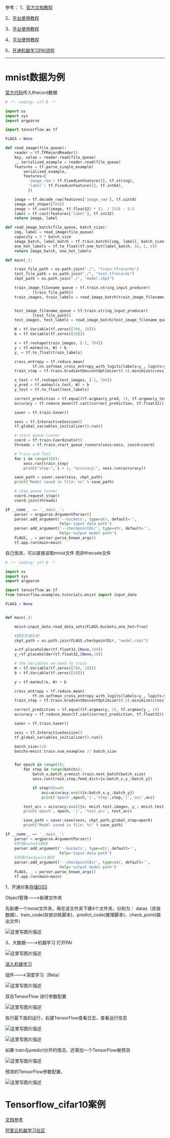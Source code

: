 参考：
1、[官方文档教程](https://help.aliyun.com/document_detail/50654.html?spm=5176.doc51800.6.566.MdxCQD)

2、[平台使用教程](https://help.aliyun.com/document_detail/49571.html#TensorFlow)

3、[平台使用教程](https://yq.aliyun.com/articles/72841?utm_campaign=wenzhang&utm_medium=article&utm_source=QQ-qun&2017330&utm_content=m_15442)

4、[平台使用教程](http://www.cnblogs.com/iyulang/p/6648603.html)

5、[开通机器学习PAI流程](https://help.aliyun.com/document_detail/53262.html?spm=5176.doc51800.6.577.Tjv21s)


----------
# mnist数据为例
[官方代码](https://help.aliyun.com/document_detail/50654.html?spm=5176.doc35357.6.566.9RA8OM)传入tfrecord数据

```python
# -*- coding: utf-8 -*-

import os
import sys
import argparse

import tensorflow as tf

FLAGS = None

def read_image(file_queue):
    reader = tf.TFRecordReader()
    key, value = reader.read(file_queue)
    _, serialized_example = reader.read(file_queue)
    features = tf.parse_single_example(
        serialized_example,
        features={
          'image_raw': tf.FixedLenFeature([], tf.string),
          'label': tf.FixedLenFeature([], tf.int64),
          })

    image = tf.decode_raw(features['image_raw'], tf.uint8)
    image.set_shape([784])
    image = tf.cast(image, tf.float32) * (1. / 255) - 0.5
    label = tf.cast(features['label'], tf.int32)
    return image, label

def read_image_batch(file_queue, batch_size):
    img, label = read_image(file_queue)
    capacity = 3 * batch_size
    image_batch, label_batch = tf.train.batch([img, label], batch_size=batch_size, capacity=capacity, num_threads=10)
    one_hot_labels = tf.to_float(tf.one_hot(label_batch, 10, 1, 0))
    return image_batch, one_hot_labels

def main(_):

    train_file_path = os.path.join("./", "train.tfrecords")
    test_file_path = os.path.join("./", "test.tfrecords")
    ckpt_path = os.path.join("./", "model.ckpt")

    train_image_filename_queue = tf.train.string_input_producer(
            [train_file_path])
    train_images, train_labels = read_image_batch(train_image_filename_queue, 100)


    test_image_filename_queue = tf.train.string_input_producer(
            [test_file_path])
    test_images, test_labels = read_image_batch(test_image_filename_queue, 100)

    W = tf.Variable(tf.zeros([784, 10]))
    b = tf.Variable(tf.zeros([10]))

    x = tf.reshape(train_images, [-1, 784])
    y = tf.matmul(x, W) + b
    y_ = tf.to_float(train_labels)

    cross_entropy = tf.reduce_mean(
            tf.nn.softmax_cross_entropy_with_logits(labels=y_, logits=y))
    train_step = tf.train.GradientDescentOptimizer(0.5).minimize(cross_entropy)

    x_test = tf.reshape(test_images, [-1, 784])
    y_pred = tf.matmul(x_test, W) + b
    y_test = tf.to_float(test_labels)

    correct_prediction = tf.equal(tf.argmax(y_pred, 1), tf.argmax(y_test, 1))
    accuracy = tf.reduce_mean(tf.cast(correct_prediction, tf.float32))

    saver = tf.train.Saver()

    sess = tf.InteractiveSession()
    tf.global_variables_initializer().run()

    # start queue runner
    coord = tf.train.Coordinator()
    threads = tf.train.start_queue_runners(sess=sess, coord=coord)

    # Train and Test 
    for i in range(100):
        sess.run(train_step)
        print("step:", i + 1, "accuracy:", sess.run(accuracy))

    save_path = saver.save(sess, ckpt_path)
    print("Model saved in file: %s" % save_path)

    # stop queue runner
    coord.request_stop()
    coord.join(threads)

if __name__ == '__main__':
    parser = argparse.ArgumentParser()
    parser.add_argument('--buckets', type=str, default='',
                        help='input data path')
    parser.add_argument('--checkpointDir', type=str, default='',
                        help='output model path')
    FLAGS, _ = parser.parse_known_args()
    tf.app.run(main=main)
```

自己改进，可以直接读取mnist文件 而非tfrecode文件

```python
# -*- coding: utf-8 -*-

import os
import sys
import argparse

import tensorflow as tf
from tensorflow.examples.tutorials.mnist import input_data

FLAGS = None


def main(_):

    mnist=input_data.read_data_sets(FLAGS.buckets,one_hot=True)

    #模型存储名称
    ckpt_path = os.path.join(FLAGS.checkpointDir, "model.ckpt")

    x=tf.placeholder(tf.float32,[None,784])
    y_=tf.placeholder(tf.float32,[None,10])

    # the Variables we need to train
    W = tf.Variable(tf.zeros([784, 10]))
    b = tf.Variable(tf.zeros([10]))

    y = tf.matmul(x, W) + b

    cross_entropy = tf.reduce_mean(
            tf.nn.softmax_cross_entropy_with_logits(labels=y_, logits=y))
    train_step = tf.train.GradientDescentOptimizer(0.5).minimize(cross_entropy)

    correct_prediction = tf.equal(tf.argmax(y, 1), tf.argmax(y_, 1))
    accuracy = tf.reduce_mean(tf.cast(correct_prediction, tf.float32))

    saver = tf.train.Saver()

    sess = tf.InteractiveSession()
    tf.global_variables_initializer().run()

    batch_size=128
    batchs=mnist.train.num_examples // batch_size


    for epoch in range(2):
        for step in range(batchs):
            batch_x,batch_y=mnist.train.next_batch(batch_size)
            sess.run(train_step,feed_dict={x:batch_x,y_:batch_y})

            if step%50==0:
                acc=accuracy.eval({x:batch_x,y_:batch_y})
                print('epoch',epoch,'|','step',step,'|','acc',acc)

        test_acc = accuracy.eval({x: mnist.test.images, y_: mnist.test.labels})
        print('epoch', epoch, '|', 'test_acc', test_acc)

        save_path = saver.save(sess, ckpt_path,global_step=epoch)
        print("Model saved in file: %s" % save_path)

if __name__ == '__main__':
    parser = argparse.ArgumentParser()
    #获得buckets路径
    parser.add_argument('--buckets', type=str, default='',
                        help='input data path')
    #获得checkpoint路径
    parser.add_argument('--checkpointDir', type=str, default='',
                        help='output model path')
    FLAGS, _ = parser.parse_known_args()
    tf.app.run(main=main)
```

1、开通对象[存储OSS](https://oss.console.aliyun.com/bucket/oss-cn-shanghai/tensorflow-keras/object?path=)

Object管理--->新建文件夹

先新建一个mnist文件夹，再在该文件夹下建4个文件夹，分别为：
datas（存放数据）、train_code(存放训练脚本)、predict_code(推理脚本)、check_point(输出文件)

![这里写图片描述](http://img.blog.csdn.net/20180125153711174?watermark/2/text/aHR0cDovL2Jsb2cuY3Nkbi5uZXQvd2M3ODE3MDgyNDk=/font/5a6L5L2T/fontsize/400/fill/I0JBQkFCMA==/dissolve/70/gravity/SouthEast)


3、大数据--->机器学习 打开PAI

![这里写图片描述](http://img.blog.csdn.net/20180125153752891?watermark/2/text/aHR0cDovL2Jsb2cuY3Nkbi5uZXQvd2M3ODE3MDgyNDk=/font/5a6L5L2T/fontsize/400/fill/I0JBQkFCMA==/dissolve/70/gravity/SouthEast)

[进入机器学习](https://pai.base.shuju.aliyun.com/experiment.htm?etag=oxs-base-biz-dmsdp011192097164.em14&Lang=zh_CN&experimentId=43194)


组件--->深度学习（Beta）

![这里写图片描述](http://img.blog.csdn.net/20180125153904485?watermark/2/text/aHR0cDovL2Jsb2cuY3Nkbi5uZXQvd2M3ODE3MDgyNDk=/font/5a6L5L2T/fontsize/400/fill/I0JBQkFCMA==/dissolve/70/gravity/SouthEast)

双击TensorFlow 进行参数配置

![这里写图片描述](http://img.blog.csdn.net/20180125153928343?watermark/2/text/aHR0cDovL2Jsb2cuY3Nkbi5uZXQvd2M3ODE3MDgyNDk=/font/5a6L5L2T/fontsize/400/fill/I0JBQkFCMA==/dissolve/70/gravity/SouthEast)

执行最下面的运行，右键TensorFlow查看日志，查看运行信息

![这里写图片描述](http://img.blog.csdn.net/20180125153951585?watermark/2/text/aHR0cDovL2Jsb2cuY3Nkbi5uZXQvd2M3ODE3MDgyNDk=/font/5a6L5L2T/fontsize/400/fill/I0JBQkFCMA==/dissolve/70/gravity/SouthEast)

![这里写图片描述](http://img.blog.csdn.net/20180125154008349?watermark/2/text/aHR0cDovL2Jsb2cuY3Nkbi5uZXQvd2M3ODE3MDgyNDk=/font/5a6L5L2T/fontsize/400/fill/I0JBQkFCMA==/dissolve/70/gravity/SouthEast)

如果 train与predict分开的情况，还需加一个TensorFlow做预测

![这里写图片描述](http://img.blog.csdn.net/20180125154037033?watermark/2/text/aHR0cDovL2Jsb2cuY3Nkbi5uZXQvd2M3ODE3MDgyNDk=/font/5a6L5L2T/fontsize/400/fill/I0JBQkFCMA==/dissolve/70/gravity/SouthEast)

预测的TensorFlow参数配置，

![这里写图片描述](http://img.blog.csdn.net/20180125154055455?watermark/2/text/aHR0cDovL2Jsb2cuY3Nkbi5uZXQvd2M3ODE3MDgyNDk=/font/5a6L5L2T/fontsize/400/fill/I0JBQkFCMA==/dissolve/70/gravity/SouthEast)

# Tensorflow_cifar10案例
[文档参考](https://help.aliyun.com/document_detail/51800.html?spm=5176.doc50654.6.567.RLfzXV)

[阿里云机器学习社区](https://yq.aliyun.com/teams/47/type_blog?spm=5176.100244.0.0.oY5yVD)
